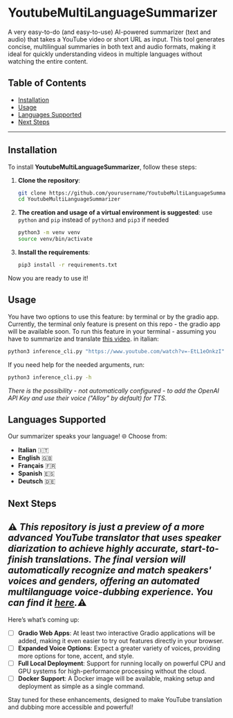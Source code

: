 # YoutubeMultiLanguageSummarizer

A very easy-to-do (and easy-to-use) AI-powered summarizer (text and audio) that takes a YouTube video or short URL as input. This tool generates concise, multilingual summaries in both text and audio formats, making it ideal for quickly understanding videos in multiple languages without watching the entire content.

## Table of Contents
- [Installation](#installation)
- [Usage](#usage)
- [Languages Supported](#languages-supported)
- [Next Steps](#next-steps)

---

## Installation
To install **YoutubeMultiLanguageSummarizer**, follow these steps:

1. **Clone the repository**:
   ```bash
   git clone https://github.com/yourusername/YoutubeMultiLanguageSummarizer.git
   cd YoutubeMultiLanguageSummarizer
   ```
2. **The creation and usage of a virtual environment is suggested**:
   use ```python``` and ```pip``` instead of ```python3``` and ```pip3``` if needed
   ```bash
   python3 -m venv venv
   source venv/bin/activate
   ```
4. **Install the requirements**:
    ```bash
    pip3 install -r requirements.txt
    ```
Now you are ready to use it!

## Usage

You have two options to use this feature: by terminal or by the gradio app. Currently, the terminal only feature is present on this repo - the gradio app will be available soon.
To run this feature in your terminal - assuming you have to summarize and translate [this video](https://www.youtube.com/watch?v=-EtL1eOnkzI). in italian:
```bash
python3 inference_cli.py "https://www.youtube.com/watch?v=-EtL1eOnkzI" "it" --groq_key_input <<YOUR-GROQ-KEY>>
``` 
If you need help for the needed arguments, run:
```bash
python3 inference_cli.py -h
``` 
*There is the possibility - not automatically configured - to add the OpenAI API Key and use their voice ("Alloy" by default) for TTS.*

## Languages Supported

Our summarizer speaks your language! 🌐 Choose from:

- **Italian** 🇮🇹
- **English** 🇬🇧
- **Français** 🇫🇷
- **Spanish** 🇪🇸
- **Deutsch** 🇩🇪
  
## Next Steps

:warning: *This repository is just a preview of a more advanced YouTube translator that uses speaker diarization to achieve highly accurate, start-to-finish translations. The final version will automatically recognize and match speakers' voices and genders, offering an automated multilanguage voice-dubbing experience. You can find it [here](https://example.com).*:warning:
--
Here’s what’s coming up:

- [ ] **Gradio Web Apps**: At least two interactive Gradio applications will be added, making it even easier to try out features directly in your browser.
- [ ] **Expanded Voice Options**: Expect a greater variety of voices, providing more options for tone, accent, and style.
- [ ] **Full Local Deployment**: Support for running locally on powerful CPU and GPU systems for high-performance processing without the cloud.
- [ ] **Docker Support**: A Docker image will be available, making setup and deployment as simple as a single command.

Stay tuned for these enhancements, designed to make YouTube translation and dubbing more accessible and powerful!

